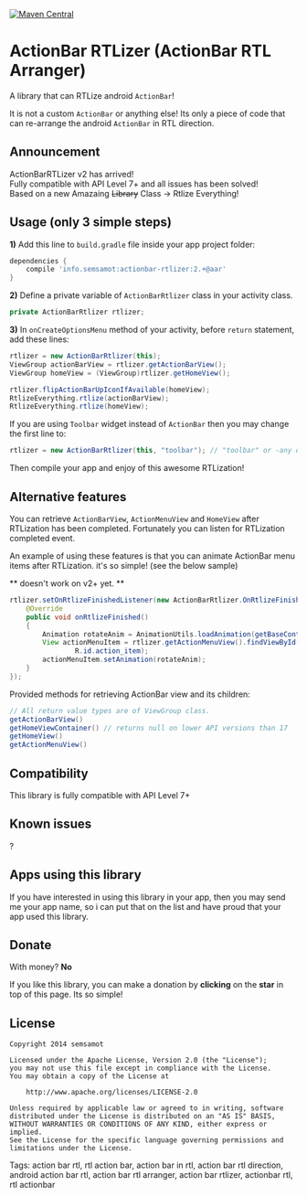 [![Maven Central](https://maven-badges.herokuapp.com/maven-central/info.semsamot/actionbar-rtlizer/badge.svg?style=flat)](https://maven-badges.herokuapp.com/maven-central/info.semsamot/actionbar-rtlizer)

ActionBar RTLizer (ActionBar RTL Arranger)
===

A library that can RTLize android `ActionBar`!

It is not a custom `ActionBar` or anything else!
Its only a piece of code that can re-arrange the android `ActionBar` in RTL direction.

Announcement
---
ActionBarRTLizer v2 has arrived!  
Fully compatible with API Level 7+ and all issues has been solved!  
Based on a new Amazaing ~~Library~~ Class -> Rtlize Everything!  

Usage (only 3 simple steps)
---
**1)** Add this line to `build.gradle` file inside your app project folder:
```groovy
dependencies {
    compile 'info.semsamot:actionbar-rtlizer:2.+@aar'
}
```

**2)** Define a private variable of `ActionBarRtlizer` class in your activity class.

```java
private ActionBarRtlizer rtlizer;
```

**3)** In `onCreateOptionsMenu` method of your activity, before `return` statement, add these lines:

```java
rtlizer = new ActionBarRtlizer(this);
ViewGroup actionBarView = rtlizer.getActionBarView();
ViewGroup homeView = (ViewGroup)rtlizer.getHomeView();

rtlizer.flipActionBarUpIconIfAvailable(homeView);
RtlizeEverything.rtlize(actionBarView);
RtlizeEverything.rtlize(homeView);
```

If you are using `Toolbar` widget instead of `ActionBar` then you may change the first line to:
```java
rtlizer = new ActionBarRtlizer(this, "toolbar"); // "toolbar" or -any other id- for your Toolbar widget.
```

Then compile your app and enjoy of this awesome RTLization!

Alternative features
---
You can retrieve `ActionBarView`, `ActionMenuView` and `HomeView` after RTLization has been completed.
Fortunately you can listen for RTLization completed event.

An example of using these features is that you can animate ActionBar menu items after RTLization. it's so simple! (see the below sample)

 ** doesn't work on v2+ yet. **
```java
rtlizer.setOnRtlizeFinishedListener(new ActionBarRtlizer.OnRtlizeFinishedListener() {
    @Override
    public void onRtlizeFinished()
    {
        Animation rotateAnim = AnimationUtils.loadAnimation(getBaseContext(), R.anim.rotate);
        View actionMenuItem = rtlizer.getActionMenuView().findViewById(
                R.id.action_item);
        actionMenuItem.setAnimation(rotateAnim);
    }
});
```

Provided methods for retrieving ActionBar view and its children:

```java
// All return value types are of ViewGroup class.
getActionBarView()
getHomeViewContainer() // returns null on lower API versions than 17
getHomeView()
getActionMenuView()
```

Compatibility
---
This library is fully compatible with API Level 7+

Known issues
---
?

Apps using this library
---
If you have interested in using this library in your app, then you may send me your app name, so i can put that on the list and have proud that your app used this library.

Donate
---
With money? **No**

If you like this library, you can make a donation by **clicking** on the **star** in top of this page. Its so simple!

License
---
```
Copyright 2014 semsamot

Licensed under the Apache License, Version 2.0 (the "License");
you may not use this file except in compliance with the License.
You may obtain a copy of the License at

    http://www.apache.org/licenses/LICENSE-2.0

Unless required by applicable law or agreed to in writing, software
distributed under the License is distributed on an "AS IS" BASIS,
WITHOUT WARRANTIES OR CONDITIONS OF ANY KIND, either express or implied.
See the License for the specific language governing permissions and
limitations under the License.
```

Tags:
action bar rtl, rtl action bar, action bar in rtl, action bar rtl direction, android action bar rtl, action bar rtl arranger, action bar rtlizer, actionbar rtl, rtl actionbar
